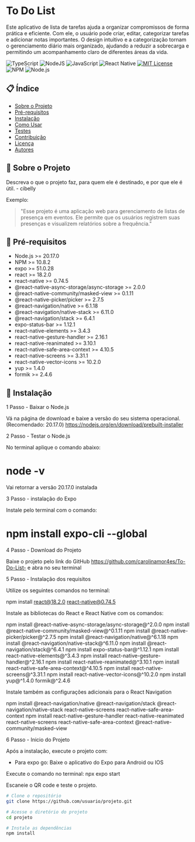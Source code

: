 # To Do List

Este aplicativo de lista de tarefas ajuda a organizar compromissos de forma prática e eficiente. Com ele, o usuário pode criar, editar, categorizar tarefas e adicionar notas importantes. O design intuitivo e a categorização tornam o gerenciamento diário mais organizado, ajudando a reduzir a sobrecarga e permitindo um acompanhamento claro de diferentes áreas da vida.

![TypeScript](https://img.shields.io/badge/typescript-%23007ACC.svg?style=for-the-badge&logo=typescript&logoColor=white)
![NodeJS](https://img.shields.io/badge/node.js-6DA55F?style=for-the-badge&logo=node.js&logoColor=white)
![JavaScript](https://img.shields.io/badge/javascript-%23323330.svg?style=for-the-badge&logo=javascript&logoColor=%23F7DF1E)
![React Native](https://img.shields.io/badge/react_native-%2320232a.svg?style=for-the-badge&logo=react&logoColor=%2361DAFB)
[![MIT License](https://img.shields.io/badge/license-MIT-green.svg)](https://opensource.org/licenses/MIT)
![NPM](https://img.shields.io/badge/NPM-%23CB3837.svg?style=for-the-badge&logo=npm&logoColor=white)
![Node.js](https://img.shields.io/badge/Node.js-v20.17.0-brightgreen)

## 📋 Índice
- [Sobre o Projeto](#sobre-o-projeto)
- [Pré-requisitos](#pré-requisitos)
- [Instalação](#instalação)
- [Como Usar](#como-usar)
- [Testes](#testes)
- [Contribuição](#contribuição)
- [Licença](#licença)
- [Autores](#autores)

## 📝 Sobre o Projeto
Descreva o que o projeto faz, para quem ele é destinado, e por que ele é útil. - cibelly

Exemplo:
> "Esse projeto é uma aplicação web para gerenciamento de listas de presença em eventos. Ele permite que os usuários registrem suas presenças e visualizem relatórios sobre a frequência."

## 🔧 Pré-requisitos

- Node.js >= 20.17.0
- NPM >= 10.8.2
- expo >= 51.0.28
- react >= 18.2.0
- react-native >= 0.74.5
- @react-native-async-storage/async-storage >= 2.0.0
- @react-native-community/masked-view >= 0.1.11
- @react-native-picker/picker >= 2.7.5
- @react-navigation/native >= 6.1.18
- @react-navigation/native-stack >= 6.11.0
- @react-navigation/stack >= 6.4.1
- expo-status-bar >= 1.12.1
- react-native-elements >= 3.4.3
- react-native-gesture-handler >= 2.16.1
- react-native-reanimated >= 3.10.1
- react-native-safe-area-context >= 4.10.5
- react-native-screens >= 3.31.1
- react-native-vector-icons >= 10.2.0
- yup >= 1.4.0
- formik >= 2.4.6

## 🚀 Instalação

1 Passo - Baixar o Node.js

Vá na página de download e baixe a versão do seu sistema operacional. (Recomendado: 20.17.0)
https://nodejs.org/en/download/prebuilt-installer

2 Passo - Testar o Node.js 

No terminal aplique o comando abaixo:
# node -v

Vai retornar a versão 20.17.0 instalada

3 Passo - instalação do Expo

Instale pelo terminal com o comando:
# npm install expo-cli --global

4 Passo - Download do Projeto

Baixe o projeto pelo link do GitHub
https://github.com/carolinamor4es/To-Do-List-
e abra no seu terminal

5 Passo - Instalação dos requisitos

Utilize os seguintes comandos no terminal:

npm install react@18.2.0 react-native@0.74.5

Instale as bibliotecas do React e React Native com os comandos:

npm install @react-native-async-storage/async-storage@^2.0.0
npm install @react-native-community/masked-view@^0.1.11
npm install @react-native-picker/picker@^2.7.5
npm install @react-navigation/native@^6.1.18
npm install @react-navigation/native-stack@^6.11.0
npm install @react-navigation/stack@^6.4.1
npm install expo-status-bar@^1.12.1
npm install react-native-elements@^3.4.3
npm install react-native-gesture-handler@^2.16.1
npm install react-native-reanimated@^3.10.1
npm install react-native-safe-area-context@^4.10.5
npm install react-native-screens@^3.31.1
npm install react-native-vector-icons@^10.2.0
npm install yup@^1.4.0 formik@^2.4.6

Instale também as configurações adicionais para o React Navigation

npm install @react-navigation/native @react-navigation/stack @react-navigation/native-stack react-native-screens react-native-safe-area-context
npm install react-native-gesture-handler react-native-reanimated react-native-screens react-native-safe-area-context @react-native-community/masked-view

6 Passo - Inicio do Projeto

Após a instalação, execute o projeto com:

- Para expo go:
Baixe o aplicativo do Expo para Android ou IOS

Execute o comando no terminal:
npx expo start

Escaneie o QR code e teste o projeto.


```bash
# Clone o repositório
git clone https://github.com/usuario/projeto.git

# Acesse o diretório do projeto
cd projeto

# Instale as dependências
npm install

